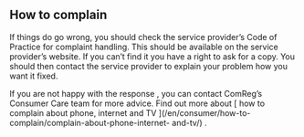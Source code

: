 ##  How to complain

If things do go wrong, you should check the service provider’s Code of
Practice for complaint handling. This should be available on the service
provider’s website. If you can’t find it you have a right to ask for a copy.
You should then contact the service provider to explain your problem how you
want it fixed.

If you are not happy with the response , you can contact ComReg’s Consumer
Care team for more advice. Find out more about [ how to complain about phone,
internet and TV ](/en/consumer/how-to-complain/complain-about-phone-internet-
and-tv/) .
